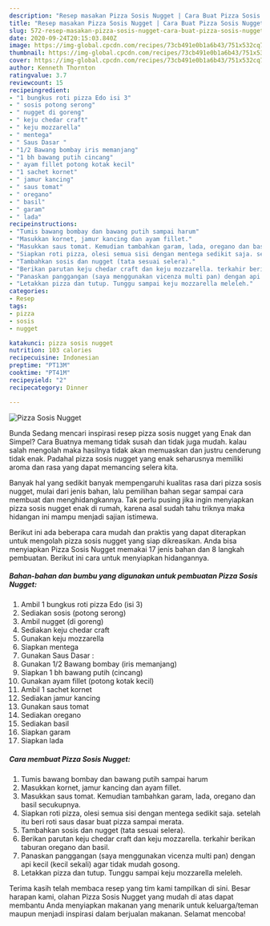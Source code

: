 ```yaml
---
description: "Resep masakan Pizza Sosis Nugget | Cara Buat Pizza Sosis Nugget Yang Sempurna"
title: "Resep masakan Pizza Sosis Nugget | Cara Buat Pizza Sosis Nugget Yang Sempurna"
slug: 572-resep-masakan-pizza-sosis-nugget-cara-buat-pizza-sosis-nugget-yang-sempurna
date: 2020-09-24T20:15:03.840Z
image: https://img-global.cpcdn.com/recipes/73cb491e0b1a6b43/751x532cq70/pizza-sosis-nugget-foto-resep-utama.jpg
thumbnail: https://img-global.cpcdn.com/recipes/73cb491e0b1a6b43/751x532cq70/pizza-sosis-nugget-foto-resep-utama.jpg
cover: https://img-global.cpcdn.com/recipes/73cb491e0b1a6b43/751x532cq70/pizza-sosis-nugget-foto-resep-utama.jpg
author: Kenneth Thornton
ratingvalue: 3.7
reviewcount: 15
recipeingredient:
- "1 bungkus roti pizza Edo isi 3"
- " sosis potong serong"
- " nugget di goreng"
- " keju chedar craft"
- " keju mozzarella"
- " mentega"
- " Saus Dasar "
- "1/2 Bawang bombay iris memanjang"
- "1 bh bawang putih cincang"
- " ayam fillet potong kotak kecil"
- "1 sachet kornet"
- " jamur kancing"
- " saus tomat"
- " oregano"
- " basil"
- " garam"
- " lada"
recipeinstructions:
- "Tumis bawang bombay dan bawang putih sampai harum"
- "Masukkan kornet, jamur kancing dan ayam fillet."
- "Masukkan saus tomat. Kemudian tambahkan garam, lada, oregano dan basil secukupnya."
- "Siapkan roti pizza, olesi semua sisi dengan mentega sedikit saja. setelah itu beri roti saus dasar buat pizza sampai merata."
- "Tambahkan sosis dan nugget (tata sesuai selera)."
- "Berikan parutan keju chedar craft dan keju mozzarella. terkahir berikan taburan oregano dan basil."
- "Panaskan panggangan (saya menggunakan vicenza multi pan) dengan api kecil (kecil sekali) agar tidak mudah gosong."
- "Letakkan pizza dan tutup. Tunggu sampai keju mozzarella meleleh."
categories:
- Resep
tags:
- pizza
- sosis
- nugget

katakunci: pizza sosis nugget 
nutrition: 103 calories
recipecuisine: Indonesian
preptime: "PT13M"
cooktime: "PT41M"
recipeyield: "2"
recipecategory: Dinner

---
```



![Pizza Sosis Nugget](https://img-global.cpcdn.com/recipes/73cb491e0b1a6b43/751x532cq70/pizza-sosis-nugget-foto-resep-utama.jpg)

Bunda Sedang mencari inspirasi resep pizza sosis nugget yang Enak dan Simpel? Cara Buatnya memang tidak susah dan tidak juga mudah. kalau salah mengolah maka hasilnya tidak akan memuaskan dan justru cenderung tidak enak. Padahal pizza sosis nugget yang enak seharusnya memiliki aroma dan rasa yang dapat memancing selera kita.



Banyak hal yang sedikit banyak mempengaruhi kualitas rasa dari pizza sosis nugget, mulai dari jenis bahan, lalu pemilihan bahan segar sampai cara membuat dan menghidangkannya. Tak perlu pusing jika ingin menyiapkan pizza sosis nugget enak di rumah, karena asal sudah tahu triknya maka hidangan ini mampu menjadi sajian istimewa.


Berikut ini ada beberapa cara mudah dan praktis yang dapat diterapkan untuk mengolah pizza sosis nugget yang siap dikreasikan. Anda bisa menyiapkan Pizza Sosis Nugget memakai 17 jenis bahan dan 8 langkah pembuatan. Berikut ini cara untuk menyiapkan hidangannya.

<!--inarticleads1-->

##### Bahan-bahan dan bumbu yang digunakan untuk pembuatan Pizza Sosis Nugget:

1. Ambil 1 bungkus roti pizza Edo (isi 3)
1. Sediakan  sosis (potong serong)
1. Ambil  nugget (di goreng)
1. Sediakan  keju chedar craft
1. Gunakan  keju mozzarella
1. Siapkan  mentega
1. Gunakan  Saus Dasar :
1. Gunakan 1/2 Bawang bombay (iris memanjang)
1. Siapkan 1 bh bawang putih (cincang)
1. Gunakan  ayam fillet (potong kotak kecil)
1. Ambil 1 sachet kornet
1. Sediakan  jamur kancing
1. Gunakan  saus tomat
1. Sediakan  oregano
1. Sediakan  basil
1. Siapkan  garam
1. Siapkan  lada




<!--inarticleads2-->

##### Cara membuat Pizza Sosis Nugget:

1. Tumis bawang bombay dan bawang putih sampai harum
1. Masukkan kornet, jamur kancing dan ayam fillet.
1. Masukkan saus tomat. Kemudian tambahkan garam, lada, oregano dan basil secukupnya.
1. Siapkan roti pizza, olesi semua sisi dengan mentega sedikit saja. setelah itu beri roti saus dasar buat pizza sampai merata.
1. Tambahkan sosis dan nugget (tata sesuai selera).
1. Berikan parutan keju chedar craft dan keju mozzarella. terkahir berikan taburan oregano dan basil.
1. Panaskan panggangan (saya menggunakan vicenza multi pan) dengan api kecil (kecil sekali) agar tidak mudah gosong.
1. Letakkan pizza dan tutup. Tunggu sampai keju mozzarella meleleh.




Terima kasih telah membaca resep yang tim kami tampilkan di sini. Besar harapan kami, olahan Pizza Sosis Nugget yang mudah di atas dapat membantu Anda menyiapkan makanan yang menarik untuk keluarga/teman maupun menjadi inspirasi dalam berjualan makanan. Selamat mencoba!
